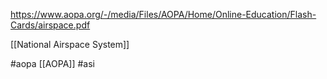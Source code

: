 https://www.aopa.org/-/media/Files/AOPA/Home/Online-Education/Flash-Cards/airspace.pdf

[[National Airspace System]]

#aopa [[AOPA]] #asi